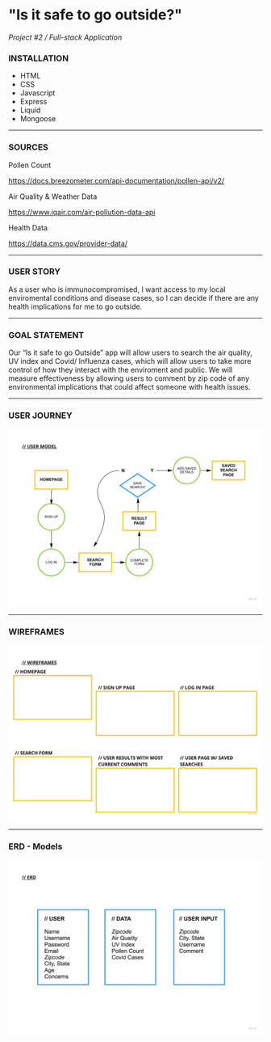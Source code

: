 # "Is it safe to go outside?"

*Project #2 / Full-stack Application*

### **INSTALLATION**

- HTML
- CSS
- Javascript
- Express
- Liquid
- Mongoose
___
### **SOURCES**
Pollen Count

https://docs.breezometer.com/api-documentation/pollen-api/v2/

Air Quality & Weather Data

https://www.iqair.com/air-pollution-data-api

Health Data 

https://data.cms.gov/provider-data/
___
### **USER STORY**

As a user who is immunocompromised, I want access to my local enviromental conditions and disease cases, so I can decide if there are any health implications for me to go outside. 
___
### **GOAL STATEMENT**

Our “Is it safe to go Outside” app will allow users to search the air quality, UV index and Covid/ Influenza cases, which will allow users to take more control of how they interact with the enviroment and public. We will measure effectiveness by allowing users to comment by zip code of any environmental implications that could affect someone with health issues.
___
### **USER JOURNEY**

![wire journey](readme-images/userjourney.jpg)
___
### **WIREFRAMES**

![wire frames](readme-images/wireframes.jpg)
___
### **ERD - Models**

![models](readme-images/erd.jpg)






